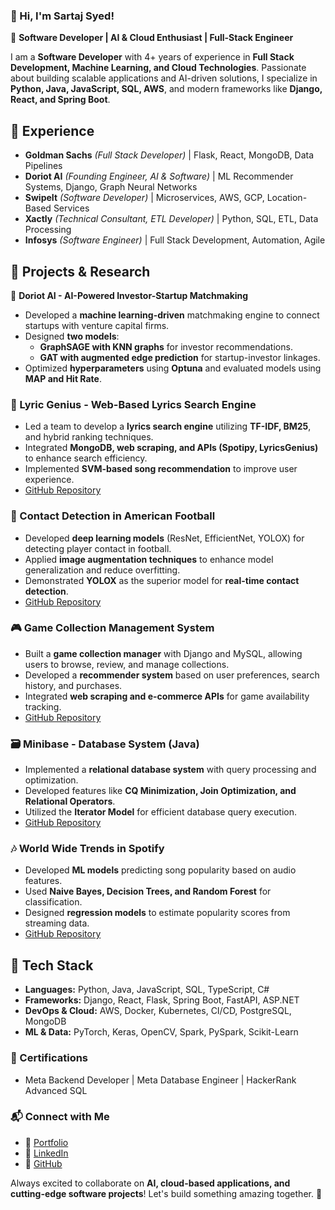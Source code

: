 ### 👋 Hi, I'm Sartaj Syed!

🚀 **Software Developer | AI & Cloud Enthusiast | Full-Stack Engineer**

I am a **Software Developer** with 4+ years of experience in **Full Stack Development, Machine Learning, and Cloud Technologies**. Passionate about building scalable applications and AI-driven solutions, I specialize in **Python, Java, JavaScript, SQL, AWS**, and modern frameworks like **Django, React, and Spring Boot**.

## 💼 Experience
- **Goldman Sachs** *(Full Stack Developer)* | Flask, React, MongoDB, Data Pipelines  
- **Doriot AI** *(Founding Engineer, AI & Software)* | ML Recommender Systems, Django, Graph Neural Networks  
- **SwipeIt** *(Software Developer)* | Microservices, AWS, GCP, Location-Based Services  
- **Xactly** *(Technical Consultant, ETL Developer)* | Python, SQL, ETL, Data Processing  
- **Infosys** *(Software Engineer)* | Full Stack Development, Automation, Agile  


## 🚀 Projects & Research

🎯 **Doriot AI - AI-Powered Investor-Startup Matchmaking**  
- Developed a **machine learning-driven** matchmaking engine to connect startups with venture capital firms.  
- Designed **two models**:  
  - **GraphSAGE with KNN graphs** for investor recommendations.  
  - **GAT with augmented edge prediction** for startup-investor linkages.  
- Optimized **hyperparameters** using **Optuna** and evaluated models using **MAP and Hit Rate**.  


### 🎵 Lyric Genius - Web-Based Lyrics Search Engine
- Led a team to develop a **lyrics search engine** utilizing **TF-IDF, BM25**, and hybrid ranking techniques.
- Integrated **MongoDB, web scraping, and APIs (Spotipy, LyricsGenius)** to enhance search efficiency.
- Implemented **SVM-based song recommendation** to improve user experience.
- [GitHub Repository](https://github.com/sartaj04/lyric_search_engine)

### 🏈 Contact Detection in American Football
- Developed **deep learning models** (ResNet, EfficientNet, YOLOX) for detecting player contact in football.
- Applied **image augmentation techniques** to enhance model generalization and reduce overfitting.
- Demonstrated **YOLOX** as the superior model for **real-time contact detection**.
- [GitHub Repository](https://github.com/sartaj04/American_Football_Contact_Detection)

### 🎮 Game Collection Management System
- Built a **game collection manager** with Django and MySQL, allowing users to browse, review, and manage collections.
- Developed a **recommender system** based on user preferences, search history, and purchases.
- Integrated **web scraping and e-commerce APIs** for game availability tracking.
- [GitHub Repository](https://github.com/sartaj04/Game_Collection_Management_System)

### 🗃️ Minibase - Database System (Java)
- Implemented a **relational database system** with query processing and optimization.
- Developed features like **CQ Minimization, Join Optimization, and Relational Operators**.
- Utilized the **Iterator Model** for efficient database query execution.
- [GitHub Repository](https://github.com/sartaj04/Minibase)

### 🎶 World Wide Trends in Spotify
- Developed **ML models** predicting song popularity based on audio features.
- Used **Naive Bayes, Decision Trees, and Random Forest** for classification.
- Designed **regression models** to estimate popularity scores from streaming data.
- [GitHub Repository](https://github.com/sartaj04/worldwide_trends_in_spotify)


## 🔧 Tech Stack
- **Languages:** Python, Java, JavaScript, SQL, TypeScript, C#
- **Frameworks:** Django, React, Flask, Spring Boot, FastAPI, ASP.NET
- **DevOps & Cloud:** AWS, Docker, Kubernetes, CI/CD, PostgreSQL, MongoDB
- **ML & Data:** PyTorch, Keras, OpenCV, Spark, PySpark, Scikit-Learn

### 📜 Certifications
- Meta Backend Developer | Meta Database Engineer | HackerRank Advanced SQL

### 📬 Connect with Me
- 🔗 [Portfolio](https://sartaj04.github.io/)
- 💼 [LinkedIn](https://www.linkedin.com/in/sartaj-syed/)
- 📂 [GitHub](https://github.com/sartaj04)

Always excited to collaborate on **AI, cloud-based applications, and cutting-edge software projects**! Let's build something amazing together. 🚀
